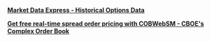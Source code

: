 **[Market Data Express - Historical Options Data](#)**

**[Get free real-time spread order pricing with COBWebSM - CBOE's Complex Order Book](#)**